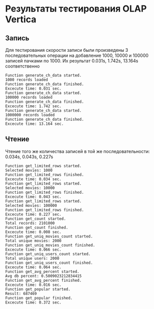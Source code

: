 # Результаты тестирования OLAP Vertica

## Запись 
Для тестирования скорости записи были произведены 3 последовательных операции на добавление 1000, 10000 и 100000 записей пачками по 1000. Их результат 0.031s, 1.742s, 13.164s соответственно

    Function generate_ch_data started.
    1000 records loaded
    Function generate_ch_data finished. 
    Excecute time: 0.031 sec.
    Function generate_ch_data started.
    100000 records loaded
    Function generate_ch_data finished. 
    Excecute time: 1.742 sec.
    Function generate_ch_data started.
    1000000 records loaded
    Function generate_ch_data finished. 
    Excecute time: 13.164 sec.

## Чтение 
Чтение того же количества записей в той же последовательности: 0.034s, 0.043s, 0.227s

    Function get_limited_rows started.
    Selected movies: 1000
    Function get_limited_rows finished. 
    Excecute time: 0.034 sec.
    Function get_limited_rows started.
    Selected movies: 10000
    Function get_limited_rows finished. 
    Excecute time: 0.043 sec.
    Function get_limited_rows started.
    Selected movies: 100000
    Function get_limited_rows finished. 
    Excecute time: 0.227 sec.
    Function get_count started.
    Total records: 2101000
    Function get_count finished. 
    Excecute time: 0.008 sec.
    Function get_uniq_movies_count started.
    Total unique movies: 2000
    Function get_uniq_movies_count finished. 
    Excecute time: 0.066 sec.
    Function get_uniq_users_count started.
    Total unique users: 2000
    Function get_uniq_users_count finished. 
    Excecute time: 0.064 sec.
    Function get_avg_percent started.
    Avg db percent: 0.5009023212834415
    Function get_avg_percent finished. 
    Excecute time: 0.016 sec.
    Function get_popular started.
    Result: 687469
    Function get_popular finished. 
    Excecute time: 0.372 sec.
